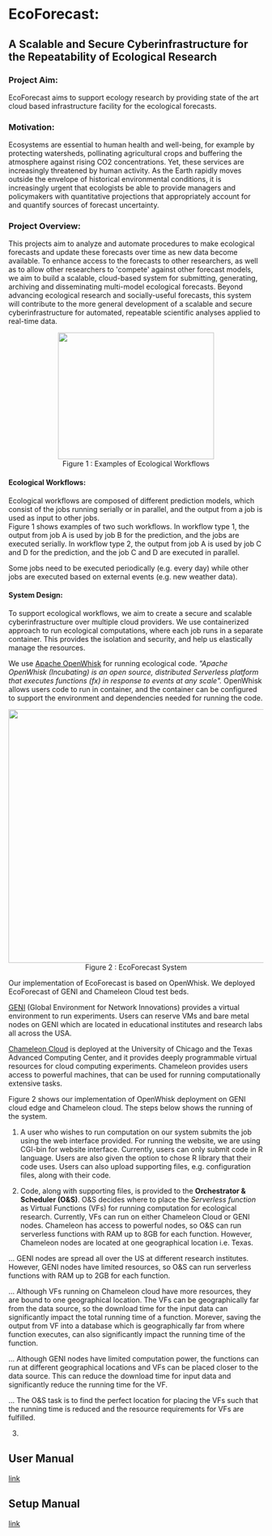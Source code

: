 # EcoForecast:
##  A Scalable and Secure Cyberinfrastructure for the Repeatability of Ecological Research

### Project Aim:
EcoForecast aims to support ecology research by providing state of the art cloud based infrastructure facility for the ecological forecasts.

### Motivation:
Ecosystems are essential to human health and well-being, for example by protecting watersheds, pollinating agricultural crops and buffering the atmosphere against rising CO2 concentrations. Yet, these services are increasingly threatened by human activity. As the Earth rapidly moves outside the envelope of historical environmental conditions, it is increasingly urgent that ecologists be able to provide managers and policymakers with quantitative projections that appropriately account for and quantify sources of forecast uncertainty.

### Project Overview:
This projects aim to analyze and automate procedures to make ecological forecasts and update these forecasts over time as new data become available. To enhance access to the forecasts to other researchers, as well as to allow other researchers to 'compete' against other forecast models, we aim to build a scalable, cloud-based system for submitting, generating, archiving and disseminating multi-model ecological forecasts. Beyond advancing ecological research and socially-useful forecasts, this system will contribute to the more general development of a scalable and secure cyberinfrastructure for automated, repeatable scientific analyses applied to real-time data.

<p align="center">
<img align=center src="https://github.com/akhtarnabeel/ecoforecastCS/raw/master/screenshots/workflows.jpg" width="307.5" height="250" />
  <br> 
  Figure 1 : Examples of Ecological Workflows
</p>

#### Ecological Workflows:

Ecological workflows are composed of different prediction models, which consist of the jobs running serially or in parallel, and the output from a job is used as input to other jobs.  
Figure 1 shows examples of two such workflows. In workflow type 1, the output from job A is used by job B for the prediction, and the jobs are executed serially. In workflow type 2, the output from job A is used by job C and D for the prediction, and the job C and D are executed in parallel. 

Some jobs need to be executed periodically (e.g. every day) while other jobs are executed based on external events (e.g. new weather data). 



#### System Design:
To support ecological workflows, we aim to create a secure and scalable cyberinfrastructure over multiple cloud providers. We use containerized approach to run ecological computations, where each job runs in a separate container. This provides the isolation and security, and help us elastically manage the resources. 

We use [Apache OpenWhisk](https://openwhisk.apache.org) for running ecological code. *"Apache OpenWhisk (Incubating) is an open source, distributed Serverless platform that executes functions (fx) in response to events at any scale".* OpenWhisk allows users code to run in container, and the container can be configured to support the environment and dependencies needed for running the code. 

<p align="center">
<img align=center src="https://github.com/akhtarnabeel/ecoforecastCS/raw/master/screenshots/System.jpg" width="700" height="500" />
  <br> 
  Figure 2 : EcoForecast System 
</p>

Our implementation of EcoForecast is based on OpenWhisk. We deployed EcoForecast of GENI and Chameleon Cloud test beds. 

[GENI](http://www.geni.net) (Global Environment for Network Innovations) provides a virtual environment to run experiments. Users can reserve VMs and bare metal nodes on GENI which are located in educational institutes and research labs all across the USA. 

[Chameleon Cloud](https://www.chameleoncloud.org) is deployed at the University of Chicago and the Texas Advanced Computing Center, and it provides deeply programmable virtual resources for cloud computing experiments. Chameleon provides users access to powerful machines, that can be used for running computationally extensive tasks. 

Figure 2 shows our implementation of OpenWhisk deployment on GENI cloud edge and Chameleon cloud. 
The steps below shows the running of the system.

1. A user who wishes to run computation on our system submits the job using the web interface provided.  For running the website, we are using CGI-bin for website interface. Currently, users can only submit code in R language. Users are also given the option to chose R library that their code uses. Users can also upload supporting files, e.g. configuration files, along with their code. 


2. Code, along with supporting files, is provided to the **Orchestrator & Scheduler (O&S)**. O&S  decides where to place the *Serverless function* as Virtual Functions (VFs) for running computation for ecological research. 
Currently, VFs can run on either Chameleon Cloud or GENI nodes. 
Chameleon has access to powerful nodes, so O&S can run serverless functions with RAM up to 8GB for each function. However, Chameleon nodes are located at one geographical location i.e. Texas. 

... GENI nodes are spread all over the US at different research institutes. However, GENI nodes have limited resources, so O&S can run serverless functions with RAM up to 2GB for each function.

... Although VFs running on Chameleon cloud have more resources, they are bound to one geographical location. The VFs can be geographically far from the data source, so the download time for the input data can significantly impact the total running time of a function. Morever, saving the output from VF into a database which is geographically far from where function executes, can also significantly impact the running time of the function. 

... Although GENI nodes have limited computation power, the functions can run at different geographical locations and VFs can be placed closer to the data source. This can reduce the download time for input data and significantly reduce the running time for the VF. 

... The O&S task is to find the perfect location for placing the VFs such that the running time is reduced and the resource requirements for VFs are fulfilled. 

3. 


## User Manual
  [link](/UserManual.md)
  
  
## Setup Manual
  [link](/SystemSetup.md)
